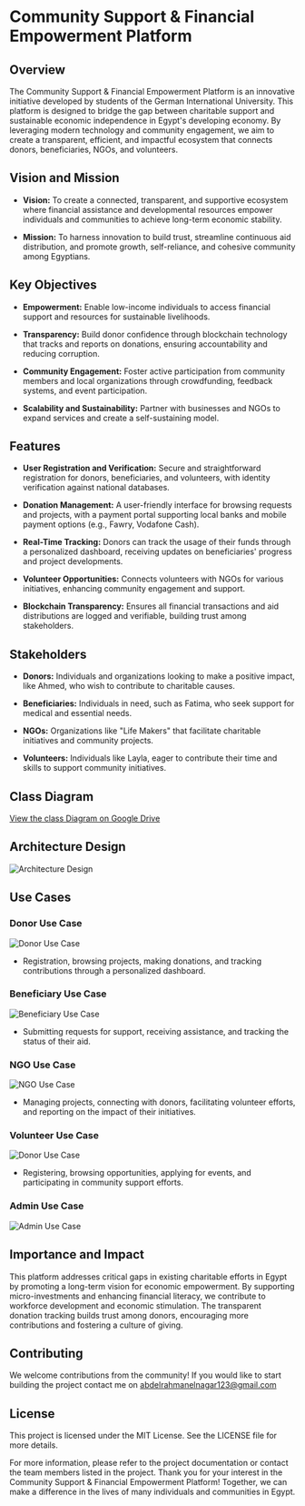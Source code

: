 # Community Support & Financial Empowerment Platform

## Overview

The Community Support & Financial Empowerment Platform is an innovative initiative developed by students of the German International University. This platform is designed to bridge the gap between charitable support and sustainable economic independence in Egypt's developing economy. By leveraging modern technology and community engagement, we aim to create a transparent, efficient, and impactful ecosystem that connects donors, beneficiaries, NGOs, and volunteers.

## Vision and Mission

- **Vision:** To create a connected, transparent, and supportive ecosystem where financial assistance and developmental resources empower individuals and communities to achieve long-term economic stability.
  
- **Mission:** To harness innovation to build trust, streamline continuous aid distribution, and promote growth, self-reliance, and cohesive community among Egyptians.

## Key Objectives

- **Empowerment:** Enable low-income individuals to access financial support and resources for sustainable livelihoods.
  
- **Transparency:** Build donor confidence through blockchain technology that tracks and reports on donations, ensuring accountability and reducing corruption.
  
- **Community Engagement:** Foster active participation from community members and local organizations through crowdfunding, feedback systems, and event participation.
  
- **Scalability and Sustainability:** Partner with businesses and NGOs to expand services and create a self-sustaining model.

## Features

- **User Registration and Verification:** Secure and straightforward registration for donors, beneficiaries, and volunteers, with identity verification against national databases.
  
- **Donation Management:** A user-friendly interface for browsing requests and projects, with a payment portal supporting local banks and mobile payment options (e.g., Fawry, Vodafone Cash).
  
- **Real-Time Tracking:** Donors can track the usage of their funds through a personalized dashboard, receiving updates on beneficiaries' progress and project developments.
  
- **Volunteer Opportunities:** Connects volunteers with NGOs for various initiatives, enhancing community engagement and support.
  
- **Blockchain Transparency:** Ensures all financial transactions and aid distributions are logged and verifiable, building trust among stakeholders.

## Stakeholders

- **Donors:** Individuals and organizations looking to make a positive impact, like Ahmed, who wish to contribute to charitable causes.
  
- **Beneficiaries:** Individuals in need, such as Fatima, who seek support for medical and essential needs.
  
- **NGOs:** Organizations like "Life Makers" that facilitate charitable initiatives and community projects.
  
- **Volunteers:** Individuals like Layla, eager to contribute their time and skills to support community initiatives.

## Class Diagram

[View the class Diagram on Google Drive](https://drive.google.com/file/d/18xSCode3DjBXkPwAqxHUxTsqf4eRa-KO/view)

## Architecture Design

![Architecture Design](images/Architecture.png)


## Use Cases

### Donor Use Case

![Donor Use Case](images/Donor_usecase.jpg)  

- Registration, browsing projects, making donations, and tracking contributions through a personalized dashboard.

### Beneficiary Use Case

![Beneficiary Use Case](images/Beneficiary_usecase.jpg)  

- Submitting requests for support, receiving assistance, and tracking the status of their aid.

### NGO Use Case

![NGO Use Case](images/NGO_usecase.jpg)  

- Managing projects, connecting with donors, facilitating volunteer efforts, and reporting on the impact of their initiatives.

### Volunteer Use Case

![Donor Use Case](images/Volunteer_usecase.jpg)
- Registering, browsing opportunities, applying for events, and participating in community support efforts.


### Admin Use Case

![Admin Use Case](images/Admin_usecase.jpg)  



## Importance and Impact

This platform addresses critical gaps in existing charitable efforts in Egypt by promoting a long-term vision for economic empowerment. By supporting micro-investments and enhancing financial literacy, we contribute to workforce development and economic stimulation. The transparent donation tracking builds trust among donors, encouraging more contributions and fostering a culture of giving.


## Contributing

We welcome contributions from the community! If you would like to start building the project contact me on abdelrahmanelnagar123@gmail.com

## License

This project is licensed under the MIT License. See the LICENSE file for more details.

For more information, please refer to the project documentation or contact the team members listed in the project. Thank you for your interest in the Community Support & Financial Empowerment Platform! Together, we can make a difference in the lives of many individuals and communities in Egypt.
